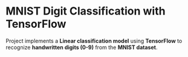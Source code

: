 # MNIST Digit Classification with TensorFlow

Project implements a **Linear classification model** using **TensorFlow** to recognize **handwritten digits (0-9)** from the **MNIST dataset**.
